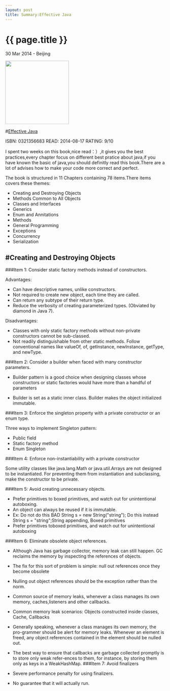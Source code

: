 ```yaml
---
layout: post
title: Summary:Effective Java
---
```


{{ page.title }}
================

<p class="meta">30 Mar 2014 - Beijing</p>

<img src="http://ecx.images-amazon.com/images/I/51Om5Z2IiML._BO2,204,203,200_PIsitb-sticker-arrow-click,TopRight,35,-76_AA300_SH20_OU01_.jpg" width="200" />

#[Effective Java](http://www.amazon.com/Effective-Java-Edition-Joshua-Bloch/dp/0321356683/ref=sr_1_1?ie=UTF8&qid=1395706824&sr=8-1&keywords=effective+java)


ISBN: 0321356683 READ: 2014-08-17 RATING: 9/10


I spent two weeks on this book,nice read：）,it gives you the best practices,every chapter focus on
different best pratice about java,if you have known the basic of java,you should definitly read this book.There are
a lot of advises how to make your code more correct and perfect.

The book is structured in 11 Chapters containing 78 items.There items covers these themes:

- Creating and Destroying Objects
- Methods Common to All Objects
- Classes and Interfaces
- Generics
- Enum and Annitations
- Methods
- General Programming
- Exceptions
- Concurrency
- Serialization


#Creating and Destroying Objects
--------------

###Item 1:  Consider static factory methods instead of constructors.

Advantages:

- Can have descriptive names, unlike constructors.
- Not required to create new object, each time they are called.
- Can return any subtype of their return type.
- Reduce the verbosity of creating parameterized types. (Obviated by diamond in Java 7).

Disadvantages:

- Classes with only static factory methods without non-private constructors cannot be sub-classed.
- Not readily distinguishable from other static methods.  Follow conventional names like valueOf, of, getInstance, newInstance, getType, and newType.

###Item 2:  Consider a builder when faced with many constructor parameters.

- Builder pattern is a good choice when designing classes whose constructors or static factories would have more than a handful of parameters

- Builder is set as a static inner class. Builder makes the object initialized immutable.


###Item 3:  Enforce the singleton property with a private constructor or an enum type.

Three ways to implement Singleton pattern:

- Public field
- Static factory method
- Enum Singleton

###Item 4:  Enforce non-instantiability with a private constructor

Some utility classes like java.lang.Math or java.util.Arrays are not designed to be instantiated. For preventing them from instantiation and subclassing, make the constructor to be private.

###Item 5:  Avoid creating unnecessary objects.

- Prefer primitives to boxed primitives, and watch out for unintentional autoboxing.
- An object can always be reused if it is immutable.
- Ex: Do not do this BAD String s = new String("string"); Do
this instead String s = "string";String appending, Boxed primitives
- Prefer primitives toboxed primitives, and watch out for unintentional autoboxing

###Item 6:  Eliminate obsolete object references.

- Although Java has garbage collector, memory leak can still happen. GC reclaims the memory by inspecting the references of objects.
- The fix for this sort of problem is simple: null out references once they become obsolete
- Nulling out object references should be the exception rather than the norm.
- Common source of memory leaks, whenever a class manages its
own memory, caches,listeners and other callbacks.
- Common memory leak scenarios: Objects constructed inside classes, Cache, Callbacks
- Generally speaking, whenever a class manages its own memory, the pro-grammer should be alert for memory leaks. Whenever an element is freed, any object references contained in the element should be nulled out.
- The best way to ensure that callbacks are garbage collected promptly is to store only weak refer-ences to them, for instance, by storing them only as keys in a WeakHashMap.
###Item 7:  Avoid finalizers

- Severe performance penalty for using finalizers.
- No guarantee that it will actually run.

<!--

#Methods Common to All Objects
--------------

###Item 8:  Obey the general contract when overriding equals.

Conditions do not need overriding equals():

- Instances are distinguished by reference.
- Equals() defined in superclass works.
- You do not care the equals() function.


Contract when overriding equals():

- Use the == operator to check if the argument is a reference to this object.
Use the instanceof operator to check if the argument has the correct type.
- Reflexivee (x.equals(x) ==true), Symmetric (x.equals(y)==y.equals(x)), Transitivee (x==y,y==z then
x==z), Consistent(x !=null x.equals(null)==false).
- Notice the @Override annotation.

###Item 9:  Always override hashCode when you override equals.

- Whenever invoked in the same run, must return the same integer
provided no information used in equals is modified

###Item 10:  Always override toString.

- Return all of the interesting information contained in the object.

###Item 11:  Override clone judiciously.

###Item 12:  Consider implementing Comparable.

- If you override the clone() method in a nonfinal class, you should return an object obtained by invoking super.clone()
- Never make the client do anything the library can do for the client.


#Classes and Interfaces
--------------

###Item 13:  Minimize the accessibility of classes and interfaces.

- Make each class or member as inaccessible as possible.
- Don't provide any methods that modify the objects state.
- Make all fields final.
- Make all fields private.
- Top level Classes and interfaces have only two possible levels
package-private and public
- Members can be private,package-private (default) ,protected,public


###Item 14:  In public classes, use accessor methods not public fields.

- Exception to this rule is, if a class is package private or is a private
nested class, you could expose its data fields

###Item 15:  Minimize mutability.

- Do not have a public static final array of things (cause it is not immutable).In general make sure public static final fields are immutable
- Immutable objects are inherently thread-safe; they require no synchronization
- Classes should be immutable unless there is a very good reason to make them mutable
- If a class cannot be made immutable, limit its mutability as much as possible
- Make every field final unless there is a compelling reason to make it nonfinal


###Item 16:  Favor composition over inheritance.

- Inheritance violates encapsulation, subclass depend on internals of
super class.Use composition and forwarding instead
- Inheritance is appropriate only in circumstances where the subclass really is a subtype of the superclass.

###Item 17: Design and document for inheritance or else prohibit it

- You must test your class by writing subclasses before you release it,
this will make it obvious what methods need to be private and
protected.
- The only way to test a class designed for inheritance is to write at least three subclasses and test.
- Constructors (as well as clone and readObject) methods must not invoke overridable methods.
- Prohibit subclassing in classes that are not designed and documented to be safely subclassed by “final” or making the constructor “private”.

###Item 18: Prefer interfaces to abstract classes

- Interfaces are usually the best way to implement a type.

*Advantages:

- Existing classes can easily be retrofitted to implement a new interface.
- Interfaces are ideal for defining mixins.  Mixin is a type that a class can implement in addition to its primary type to show that it can provide additional behaviour.
- Interfaces allow the construction of non-hierarchial type frameworks.  If you use abstract classes, you risk a combinatorial explosion of classes to take care of each choice.
- Interfaces enable safe, powerful functionality enhancements via the wrapper class idiom.

- Abstract classes have one advantage over interfaces in that they are easier to evolve.  In general, once an interface is published, it is not possible to change it any more.

###Item 19: Use interfaces only to define types

###Item 20: Prefer class hierarchies to tagged classes

- Tagged classes are cluttered with tag fields, and switch statements, messing the encapsulation and  being prone to run-time errors.
- Tagged classes are verbose, error-prone, and inefficient.
- Tagged class should be abandoned and replaced by abstract classes.

###Item 21: Use function objects to represent strategies

###Item 22: Favor static member classes over nonstatic

- Four kinds of nested classes: static member classes, nonstatic member classes, anonymous classes, and local classe.
- A nested class should only exist to serve its enclosing class.


#Generics
--------------

###Item 23: Don’t use raw types in new code

###Item 24: Eliminate unchecked warnings

* Eliminate every unchecked exception that you can and only after
you prove that the code that provoked warning is type-safe
suppress the warning with a @SuppressWarnings("unchecked")
annotation.

* Always use the @SuppressWarnings annotation on the smallest scope possible.

* Every time you use an @SuppressWarnings("unchecked") - annotation, add a comment saying why its safe to do so.


###Item 25: Prefer lists to arrays

* Arrays are covariant and reifiable. Generics are invariant and erased in run-time.

* Arrays enforce their type at runtime, generics enforce their type only at compile time.

* Generics enforce their type constraints only at compile time and discard (or erase) their element type information at runtime.

* Arrays and generics don't mix well since they have very different type rules.


###Item 26: Favor generic types

###Item 27: Favor generic methods

###Item 28: Use bounded wildcards to increase API flexibility

#Enums and Annotations
--------------

###Item 30: Use enums instead of int constants.

###Item 31:  Use instance fields instead of ordinals.

###Item 32:  Use EnumSet instead of bit fields.

###Item 33:  Use EnumMap instead of ordinal indexing.

###Item 34:  Emulate extensible enums with interfaces.

###Item 35:  Prefer annotations to naming patterns.

###Item 36: Consistently use the override annotation.

###Item 37:  Use marker interfaces to define types.

#Methods
--------------

###Item 38: Check parameters for validity.

###Item 39: Make defensive copies when needed.

###Item 40: Design method signatures carefully.

###Item 41:  Use overloading judiciously.

###Item 42:  Use varargs judiciously.

###Item 43: Return empty arrays or collections, not nulls.

###Item 44: Write doc comments for all exposed API elements.

* Use @param, @return and @throws tags.  You can use HTML tags in your comment.

* Use @code instead of <code> because it eliminates the need to escape HTML metacharacters.

* The first sentence of each doc comment becomes the summary description of the element. No two members or constructors should have the same summary description.

* When documenting a generic type or method, be sure to document all type parameters.

* When documenting an enum type, be sure to document the constants as well as the type and all public methods.

* When documenting an annotation type, be sure to document any members as well as the type itself.

#General Programming
--------------

###Item 45: Minimize the scope of local variables

* The most powerful technique for minimizing the scope of a local variable is to declare it where it is first used.

* Prefer for loop to whie loops.

* Keep methods small and focused.


###Item 46: Prefer for-each loops to traditional for loops


###Item 47: Know and use the libraries

###Item 48: Avoid float and double if exact answers are required

* Use BigDecimal, it gives you full control over rounding.


###Item 49: Prefer primitive types to boxed primitives

* Applying the == operator to boxed primitives is almost always wrong.

* There are three differences between the primitives and the boxed primitives.

> 1).Primitives only have their values, boxed primitives have their identities distinct from values.

> 2).Boxed primitive have only non-functional value - null.

> 3).Primitives are generally time and space efficient as compared to boxed primitives.


###Item 50: Avoid strings where other types are more appropriate

* Using string concatenation operator repeatedly to concatenate n
strings requires time quadratic in n use StringBuilder instead.

* Strings are more cumbersome, less flexible, slower and error-prone than other types, if they are used inappropriately.  Do not use strings in place of primitive types, enums and aggregate types.

###Item 51: Beware the performance of string concatenation

###Item 52: Refer to objects by their interfaces

* If appropriate interface types exist, then parameters, return values, variables, and fields should all be declared using interface types.

* It is entirely appropriate to refer to an object by a class rather than aninterface if no appropriate interface exists.

###Item 53: Prefer interfaces to reflection

###Item 54: Use native methods judiciously

* Objects should not be accessed reflectively in normal applications at runtime. Reflection uses verbose code and does not perform well.

* It is rarely advisable to use native methods for improved performance.


###Item 55: Optimize judiciously

* Strive to write good programs rather than fast ones.

* Strive to avoid design decisions that would limit performance

* It is a very bad idea to warp an API to achieve good performance.



###Item 56: Adhere to generally accepted naming conventions

See [Java Language Specification,Chapter 6. Names](http://docs.oracle.com/javase/specs/jls/se8/html/jls-6.html#jls-6.7)

#Exceptions
--------------

###Item 57:  Use exceptions only for exceptional conditions.

###Item 58: Use checked exceptions for recoverable conditions and runtime exceptions for programming errors.

###Item 59: Avoid unnecessary use of checked exceptions.

###Item 60: Favor the use of standard exceptions.

* Use IllegalArgumentException when you are passed an argument whose value is inappropriate.  

* Use IllegalStateException when you the caller attempted to use an object before it was properly initialized.

* Use a NullPointerException when a caller passes null for a parameter for which null values are prohibited.  

* Use IndexOutOfBoundsException on receiving an out-of-range value for a parameter representing an index into a sequence.

* Use ConcurrentModificationException if an object designed for use b a single thread (or with external synchronization) is being concurrently modified.  

* Use UnSupportedOperationException if an object does not support an attempted operation.

###Item 61 Throw exceptions appropriate to the abstraction.

###tem 62  Document all exceptions thrown by each method.

###Item 63 Include failure-capture information in detail messages.

###Item 64  Strive for failure atomicity.

###Item 65  Don't ignore exceptions.


#Concurrency
--------------

###Item 66:  Synchronize access to shared mutable data.

###Item 67:  Avoid excessive synchronization.

###Item 68:  Prefer executors and tasks to threads.

###Item 69:  Prefer concurrency utilities to wait and notify.

###Item 70:  Document thread safety.

###Item 71:  Use lazy initialization judiciously.

###Item 72:  Don't depend on the thread scheduler.

###Item 73:  Avoid thread groups.

#Serialization
--------------

###Item 74:  Implement Serializable judiciously.

###Item 75:  Consider using a custom serialized form.

###Item 76:  Write readObject methods defensively.

###Item 77:  For instance control, prefer enum types to readResolve.

###Item 78:  Consider serialization proxies instead of serialized instances.
-->
